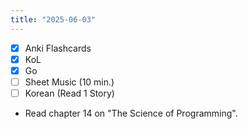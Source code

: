 ```yaml
---
title: "2025-06-03"
---
```


- [x] Anki Flashcards
- [x] KoL
- [x] Go
- [ ] Sheet Music (10 min.)
- [ ] Korean (Read 1 Story)

* Read chapter 14 on "The Science of Programming".